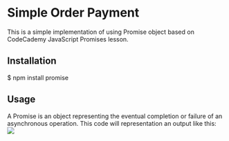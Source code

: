 # **Simple Order Payment**

This is a simple implementation of using Promise object based on CodeCademy JavaScript Promises lesson.

## Installation

 $ npm install promise

## Usage

A Promise is an object representing the eventual completion or failure of an asynchronous operation. This code will representation an output like this:
<br>
![]("D:\1CODECADEMY\FULLSTACK\LEARNJS\promise\library.mjs-LEARNJS-VisualStudioCode2021-07-2012-01-57.gif)

